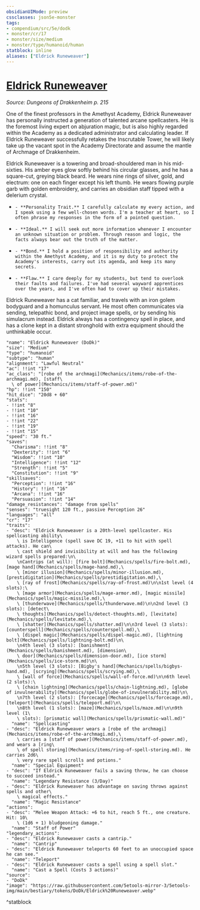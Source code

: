 ```yaml
---
obsidianUIMode: preview
cssclasses: json5e-monster
tags:
- compendium/src/5e/dodk
- monster/cr/17
- monster/size/medium
- monster/type/humanoid/human
statblock: inline
aliases: ["Eldrick Runeweaver"]
---
```

# [Eldrick Runeweaver](Mechanics\bestiary\npc/eldrick-runeweaver-dodk.md)
*Source: Dungeons of Drakkenheim p. 215*  

One of the finest professors in the Amethyst Academy, Eldrick Runeweaver has personally instructed a generation of talented arcane spellcasters. He is the foremost living expert on abjuration magic, but is also highly regarded within the Academy as a dedicated administrator and calculating leader. If Eldrick Runeweaver successfully retakes the Inscrutable Tower, he will likely take up the vacant spot in the Academy Directorate and assume the mantle of Archmage of Drakkenheim.

Eldrick Runeweaver is a towering and broad-shouldered man in his mid-sixties. His amber eyes glow softly behind his circular glasses, and he has a square-cut, greying black beard. He wears nine rings of silver, gold, and electrum: one on each finger except his left thumb. He wears flowing purple garb with golden embroidery, and carries an obsidian staff tipped with a delerium crystal.

-     - **Personality Trait.** I carefully calculate my every action, and I speak using a few well-chosen words. I'm a teacher at heart, so I often phrase my responses in the form of a pointed question.    
-     - **Ideal.** I will seek out more information whenever I encounter an unknown situation or problem. Through reason and logic, the facts always bear out the truth of the matter.    
-     - **Bond.** I hold a position of responsibility and authority within the Amethyst Academy, and it is my duty to protect the Academy's interests, carry out its agenda, and keep its many secrets.    
-     - **Flaw.** I care deeply for my students, but tend to overlook their faults and failures. I've had several wayward apprentices over the years, and I've often had to cover up their mistakes.    

Eldrick Runeweaver has a cat familiar, and travels with an iron golem bodyguard and a homunculus servant. He most often communicates via sending, telepathic bond, and project image spells, or by sending his simulacrum instead. Eldrick always has a contingency spell in place, and has a clone kept in a distant stronghold with extra equipment should the unthinkable occur.

```statblock
"name": "Eldrick Runeweaver (DoDk)"
"size": "Medium"
"type": "humanoid"
"subtype": "human"
"alignment": "Lawful Neutral"
"ac": !!int "17"
"ac_class": "[robe of the archmagi](Mechanics/items/robe-of-the-archmagi.md), [staff\
  \ of power](Mechanics/items/staff-of-power.md)"
"hp": !!int "150"
"hit_dice": "20d8 + 60"
"stats":
- !!int "8"
- !!int "10"
- !!int "16"
- !!int "22"
- !!int "19"
- !!int "15"
"speed": "30 ft."
"saves":
  "Charisma": !!int "8"
  "Dexterity": !!int "6"
  "Wisdom": !!int "10"
  "Intelligence": !!int "12"
  "Strength": !!int "5"
  "Constitution": !!int "9"
"skillsaves":
  "Perception": !!int "16"
  "History": !!int "16"
  "Arcana": !!int "16"
  "Persuasion": !!int "14"
"damage_resistances": "damage from spells"
"senses": "truesight 120 ft., passive Perception 26"
"languages": "all"
"cr": "17"
"traits":
- "desc": "Eldrick Runeweaver is a 20th-level spellcaster. His spellcasting ability\
    \ is Intelligence (spell save DC 19, +11 to hit with spell attacks). He can\
    \ cast shield and invisibility at will and has the following wizard spells prepared:\n\
    \nCantrips (at will): [fire bolt](Mechanics/spells/fire-bolt.md), [mage hand](Mechanics/spells/mage-hand.md),\
    \ [minor illusion](Mechanics/spells/minor-illusion.md), [prestidigitation](Mechanics/spells/prestidigitation.md),\
    \ [ray of frost](Mechanics/spells/ray-of-frost.md)\n\n1st level (4 slots):\
    \ [mage armor](Mechanics/spells/mage-armor.md), [magic missile](Mechanics/spells/magic-missile.md),\
    \ [thunderwave](Mechanics/spells/thunderwave.md)\n\n2nd level (3 slots): [detect\
    \ thoughts](Mechanics/spells/detect-thoughts.md), [levitate](Mechanics/spells/levitate.md),\
    \ [shatter](Mechanics/spells/shatter.md)\n\n3rd level (3 slots): [counterspell](Mechanics/spells/counterspell.md),\
    \ [dispel magic](Mechanics/spells/dispel-magic.md), [lightning bolt](Mechanics/spells/lightning-bolt.md)\n\
    \n4th level (3 slots): [banishment](Mechanics/spells/banishment.md), [dimension\
    \ door](Mechanics/spells/dimension-door.md), [ice storm](Mechanics/spells/ice-storm.md)\n\
    \n5th level (3 slots): [Bigby's hand](Mechanics/spells/bigbys-hand.md), [scrying](Mechanics/spells/scrying.md),\
    \ [wall of force](Mechanics/spells/wall-of-force.md)\n\n6th level (2 slots):\
    \ [chain lightning](Mechanics/spells/chain-lightning.md), [globe of invulnerability](Mechanics/spells/globe-of-invulnerability.md)\n\
    \n7th level (2 slots): [forcecage](Mechanics/spells/forcecage.md), [teleport](Mechanics/spells/teleport.md)\n\
    \n8th level (1 slots): [maze](Mechanics/spells/maze.md)\n\n9th level (1\
    \ slots): [prismatic wall](Mechanics/spells/prismatic-wall.md)"
  "name": "Spellcasting"
- "desc": "Eldrick Runeweaver wears a [robe of the archmagi](Mechanics/items/robe-of-the-archmagi.md),\
    \ carries a [staff of power](Mechanics/items/staff-of-power.md), and wears a [ring\
    \ of spell storing](Mechanics/items/ring-of-spell-storing.md). He carries 2d6\
    \ very rare spell scrolls and potions."
  "name": "Special Equipment"
- "desc": "If Eldrick Runeweaver fails a saving throw, he can choose to succeed instead."
  "name": "Legendary Resistance (3/Day)"
- "desc": "Eldrick Runeweaver has advantage on saving throws against spells and other\
    \ magical effects."
  "name": "Magic Resistance"
"actions":
- "desc": "Melee Weapon Attack: +6 to hit, reach 5 ft., one creature. Hit: 10\
    \ (1d6 + 1) bludgeoning damage."
  "name": "Staff of Power"
"legendary_actions":
- "desc": "Eldrick Runeweaver casts a cantrip."
  "name": "Cantrip"
- "desc": "Eldrick Runeweaver teleports 60 feet to an unoccupied space he can see."
  "name": "Teleport"
- "desc": "Eldrick Runeweaver casts a spell using a spell slot."
  "name": "Cast a Spell (Costs 3 actions)"
"source":
- "DoDk"
"image": "https://raw.githubusercontent.com/5etools-mirror-3/5etools-img/main/bestiary/tokens/DoDk/Eldrick%20Runeweaver.webp"
```
^statblock